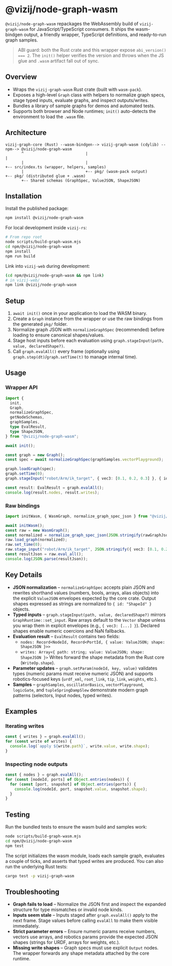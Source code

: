 # @vizij/node-graph-wasm

`@vizij/node-graph-wasm` repackages the WebAssembly build of `vizij-graph-wasm` for JavaScript/TypeScript consumers. It ships the
wasm-bindgen output, a friendly wrapper, TypeScript definitions, and ready-to-run graph samples.

> ABI guard: both the Rust crate and this wrapper expose `abi_version() === 2`. The `init()` helper verifies the version and throws
> when the JS glue and `.wasm` artifact fall out of sync.

## Overview

* Wraps the `vizij-graph-wasm` Rust crate (built with `wasm-pack`).
* Exposes a high-level `Graph` class with helpers to normalize graph specs, stage typed inputs, evaluate graphs, and inspect
  outputs/writes.
* Bundles a library of sample graphs for demos and automated tests.
* Supports both browser and Node runtimes; `init()` auto-detects the environment to load the `.wasm` file.

## Architecture

```
vizij-graph-core (Rust) --wasm-bindgen--> vizij-graph-wasm (cdylib) --npm--> @vizij/node-graph-wasm
       ^                           |                                     |
       |                           |                                     +-- src/index.ts (wrapper, helpers, samples)
       |                           +-- pkg/ (wasm-pack output)           +-- pkg/ (distributed glue + .wasm)
       +-- Shared schemas (GraphSpec, ValueJSON, ShapeJSON)
```

## Installation

Install the published package:

```bash
npm install @vizij/node-graph-wasm
```

For local development inside `vizij-rs`:

```bash
# From repo root
node scripts/build-graph-wasm.mjs
cd npm/@vizij/node-graph-wasm
npm install
npm run build
```

Link into `vizij-web` during development:

```bash
(cd npm/@vizij/node-graph-wasm && npm link)
# in vizij-web/
npm link @vizij/node-graph-wasm
```

## Setup

1. `await init()` once in your application to load the WASM binary.
2. Create a `Graph` instance from the wrapper or use the raw bindings from the generated `pkg/` folder.
3. Normalize graph JSON with `normalizeGraphSpec` (recommended) before loading to ensure canonical shapes/values.
4. Stage host inputs before each evaluation using `graph.stageInput(path, value, declaredShape?)`.
5. Call `graph.evalAll()` every frame (optionally using `graph.step(dt)`/`graph.setTime(t)` to manage internal time).

## Usage

### Wrapper API

```ts
import {
  init,
  Graph,
  normalizeGraphSpec,
  getNodeSchemas,
  graphSamples,
  type EvalResult,
  type ShapeJSON,
} from "@vizij/node-graph-wasm";

await init();

const graph = new Graph();
const spec = await normalizeGraphSpec(graphSamples.vectorPlayground);

graph.loadGraph(spec);
graph.setTime(0);
graph.stageInput("robot/Arm/ik_target", { vec3: [0.1, 0.2, 0.3] }, { id: "Vec3" });

const result: EvalResult = graph.evalAll();
console.log(result.nodes, result.writes);
```

### Raw bindings

```ts
import initWasm, { WasmGraph, normalize_graph_spec_json } from "@vizij/node-graph-wasm/pkg";

await initWasm();
const raw = new WasmGraph();
const normalized = normalize_graph_spec_json(JSON.stringify(rawGraphJson));
raw.load_graph(normalized);
raw.set_time(0);
raw.stage_input("robot/Arm/ik_target", JSON.stringify({ vec3: [0.1, 0.2, 0.3] }), JSON.stringify({ id: "Vec3" }));
const resultJson = raw.eval_all();
console.log(JSON.parse(resultJson));
```

## Key Details

* **JSON normalization** – `normalizeGraphSpec` accepts plain JSON and rewrites shorthand values (numbers, bools, arrays, alias
  objects) into the explicit `ValueJSON` envelopes expected by the core crate. Output shapes expressed as strings are normalized
  to `{ id: "ShapeId" }` objects.
* **Typed inputs** – `graph.stageInput(path, value, declaredShape?)` mirrors `GraphRuntime::set_input`. Raw arrays default to the
  `Vector` shape unless you wrap them in explicit envelopes (e.g., `{ vec3: [...] }`). Declared shapes enable numeric coercions
  and NaN fallbacks.
* **Evaluation result** – `EvalResult` contains two fields:
  * `nodes: Record<NodeId, Record<PortId, { value: ValueJSON; shape: ShapeJSON }>>`
  * `writes: Array<{ path: string; value: ValueJSON; shape: ShapeJSON }>`
  Writes forward the shape metadata from the Rust core (`WriteOp.shape`).
* **Parameter updates** – `graph.setParam(nodeId, key, value)` validates types (numeric params must receive numeric JSON) and
  supports robotics-focused keys (`urdf_xml`, `root_link`, `tip_link`, `weights`, etc.).
* **Samples** – `graphSamples`, `oscillatorBasics`, `vectorPlayground`, `logicGate`, and `tupleSpringDampSlew` demonstrate modern
  graph patterns (selectors, Input nodes, typed writes).

## Examples

### Iterating writes

```ts
const { writes } = graph.evalAll();
for (const write of writes) {
  console.log(`apply ${write.path}`, write.value, write.shape);
}
```

### Inspecting node outputs

```ts
const { nodes } = graph.evalAll();
for (const [nodeId, ports] of Object.entries(nodes)) {
  for (const [port, snapshot] of Object.entries(ports)) {
    console.log(nodeId, port, snapshot.value, snapshot.shape);
  }
}
```

## Testing

Run the bundled tests to ensure the wasm build and samples work:

```bash
node scripts/build-graph-wasm.mjs
cd npm/@vizij/node-graph-wasm
npm test
```

The script initializes the wasm module, loads each sample graph, evaluates a couple of ticks, and asserts that typed writes are
produced. You can also run the underlying Rust tests:

```bash
cargo test -p vizij-graph-wasm
```

## Troubleshooting

* **Graph fails to load** – Normalize the JSON first and inspect the expanded structure for type mismatches or invalid node kinds.
* **Inputs seem stale** – Inputs staged after `graph.evalAll()` apply to the next frame. Stage values before calling `evalAll` to
  make them visible immediately.
* **Strict parameter errors** – Ensure numeric params receive numbers, vectors use arrays, and robotics params provide the
  expected JSON shapes (strings for URDF, arrays for weights, etc.).
* **Missing write shapes** – Graph specs must use explicit `Output` nodes. The wrapper forwards any shape metadata attached by the
  core runtime.
